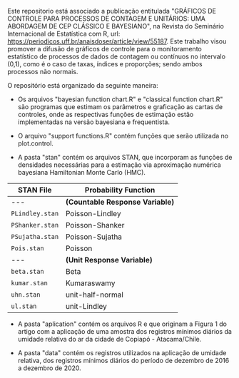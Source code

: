 Este repositorio está associado a publicação entitulada "GRÁFICOS DE CONTROLE PARA PROCESSOS DE CONTAGEM E UNITÁRIOS: UMA ABORDAGEM DE CEP CLÁSSICO E BAYESIANO", na Revista do Seminário Internacional de Estatística com R, url: https://periodicos.uff.br/anaisdoser/article/view/55187. Este trabalho visou promover a difusão de gráficos de controle para o monitoramento estatístico de processos de dados de contagem ou contínuos no intervalo (0,1), como é o caso de taxas, índices e proporções; sendo ambos processos não normais.

O repositório está organizado da seguinte maneira:

- Os arquivos "bayesian function chart.R" e "classical function chart.R" são programas que estimam os parâmetros e graficação as cartas de controles, onde as respectivas funções de estimação estão implementadas na versão bayesiana e frequentista.

- O arquivo "support functions.R" contém funções que serão utilizada no plot.control.

- A pasta "stan" contém os arquivos STAN, que incorporam as funções de densidades necessárias para a estimação via aproximação numérica bayesiana Hamiltonian Monte Carlo (HMC).

| STAN File | Probability Function |
| --- | --- |
| --- | **(Countable Response Variable)** |
| `PLindley.stan` | Poisson-Lindley |
| `PShanker.stan` | Poisson-Shanker |
| `PSujatha.stan` | Poisson-Sujatha |
| `Pois.stan`     | Poisson         |
| --- | **(Unit Response Variable)**  |
| `beta.stan`     | Beta            |
| `kumar.stan`    | Kumaraswamy     |
| `uhn.stan`      | unit-half-normal |
| `ul.stan`       | unit-Lindley    |

- A pasta "aplication" contém os arquivos R e que originam a Figura 1 do artigo com a aplicação de uma amostra dos registros mínimos diários da umidade relativa do ar da cidade de Copiapó - Atacama/Chile.

- A pasta "data" contém os registros utilizados na aplicação de umidade relativa, dos registros mínimos diários do período de dezembro de 2016 a dezembro de 2020.
